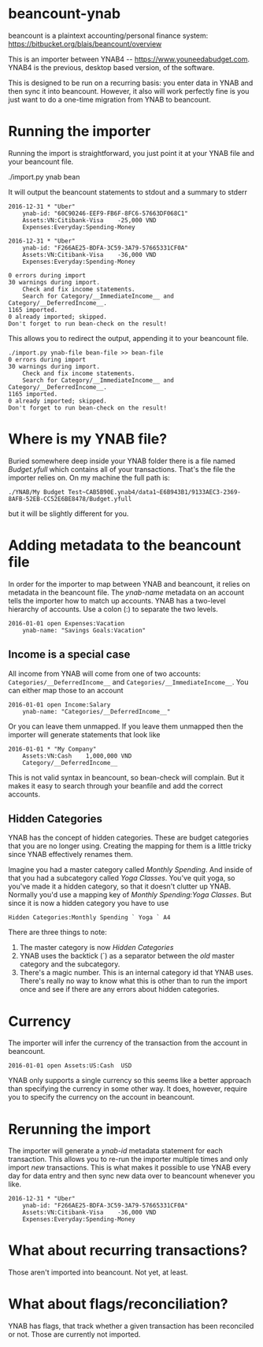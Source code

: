 # beancount-ynab

beancount is a plaintext accounting/personal finance system: https://bitbucket.org/blais/beancount/overview

This is an importer between YNAB4 -- https://www.youneedabudget.com.
YNAB4 is the previous, desktop based version, of the software.

This is designed to be run on a recurring basis: you enter data in YNAB and then
sync it into beancount. However, it also will work perfectly fine is you just
want to do a one-time migration from YNAB to beancount.

# Running the importer

Running the import is straightforward, you just point it at your YNAB file and
your beancount file.

./import.py ynab bean

It will output the beancount statements to stdout and a summary to stderr

~~~~
2016-12-31 * "Uber"
    ynab-id: "60C90246-EEF9-FB6F-8FC6-57663DF068C1"
    Assets:VN:Citibank-Visa    -25,000 VND
    Expenses:Everyday:Spending-Money

2016-12-31 * "Uber"
    ynab-id: "F266AE25-BDFA-3C59-3A79-57665331CF0A"
    Assets:VN:Citibank-Visa    -36,000 VND
    Expenses:Everyday:Spending-Money

0 errors during import
30 warnings during import.
	Check and fix income statements.
	Search for Category/__ImmediateIncome__ and Category/__DeferredIncome__.
1165 imported.
0 already imported; skipped.
Don't forget to run bean-check on the result!
~~~~

This allows you to redirect the output, appending it to your beancount file.

~~~~
./import.py ynab-file bean-file >> bean-file
0 errors during import
30 warnings during import.
	Check and fix income statements.
	Search for Category/__ImmediateIncome__ and Category/__DeferredIncome__.
1165 imported.
0 already imported; skipped.
Don't forget to run bean-check on the result!
~~~~

# Where is my YNAB file?

Buried somewhere deep inside your YNAB folder there is a file named
*Budget.yfull* which contains all of your transactions. That's the file the
importer relies on. On my machine the full path is:

`./YNAB/My Budget Test~CAB5B90E.ynab4/data1~E6B943B1/9133AEC3-2369-8AFB-52EB-CC52E6BE8478/Budget.yfull`

but it will be slightly different for you.

# Adding metadata to the beancount file

In order for the importer to map between YNAB and beancount, it relies on
metadata in the beancount file. The *ynab-name* metadata on an account tells
the importer how to match up accounts. YNAB has a two-level hierarchy of
accounts. Use a colon (:) to separate the two levels.

~~~~
2016-01-01 open Expenses:Vacation
    ynab-name: "Savings Goals:Vacation"
~~~~

## Income is a special case

All income from YNAB will come from one of two accounts:
`Categories/__DeferredIncome__` and `Categories/__ImmediateIncome__`.
You can either map those to an account

~~~~
2016-01-01 open Income:Salary
    ynab-name: "Categories/__DeferredIncome__"
~~~~

Or you can leave them unmapped. If you leave them unmapped then the importer will
generate statements that look like

~~~~
2016-01-01 * "My Company"
    Assets:VN:Cash    1,000,000 VND
    Category/__DeferredIncome__
~~~~

This is not valid syntax in beancount, so bean-check will complain. But it makes
it easy to search through your beanfile and add the correct accounts.

## Hidden Categories

YNAB has the concept of hidden categories. These are budget categories that you
are no longer using. Creating the mapping for them is a little tricky since YNAB
effectively renames them.

Imagine you had a master category called _Monthly Spending_. And inside of that
you had a subcategory called _Yoga Classes_. You've quit yoga, so you've made it
a hidden category, so that it doesn't clutter up YNAB. Normally you'd use a
mapping key of *Monthly Spending:Yoga Classes*. But since it is now a hidden
category you have to use
~~~
Hidden Categories:Monthly Spending ` Yoga ` A4
~~~
There are three things to note:

1. The master category is now _Hidden Categories_
2. YNAB uses the backtick (`) as a separator between the *old* master category
and the subcategory.
3. There's a magic number. This is an internal category id that YNAB uses.
There's really no way to know what this is other than to run the import once and
see if there are any errors about hidden categories.

# Currency

The importer will infer the currency of the transaction from the account in
beancount.

~~~~
2016-01-01 open Assets:US:Cash  USD
~~~~

YNAB only supports a single currency so this seems like a better approach
than specifying the currency in some other way. It does, however, require you
to specify the currency on the account in beancount.

# Rerunning the import

The importer will generate a *ynab-id* metadata statement for each transaction.
This allows you to re-run the importer multiple times and only import *new*
transactions. This is what makes it possible to use YNAB every day for data
entry and then sync new data over to beancount whenever you like.

~~~~
2016-12-31 * "Uber"
    ynab-id: "F266AE25-BDFA-3C59-3A79-57665331CF0A"
    Assets:VN:Citibank-Visa    -36,000 VND
    Expenses:Everyday:Spending-Money
~~~~

# What about recurring transactions?

Those aren't imported into beancount. Not yet, at least.

# What about flags/reconciliation?

YNAB has flags, that track whether a given transaction has been
reconciled or not. Those are currently not imported.
